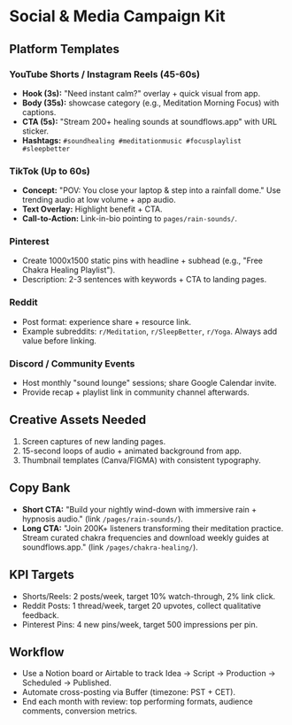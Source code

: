 ﻿# Social & Media Campaign Kit

## Platform Templates

### YouTube Shorts / Instagram Reels (45-60s)
- **Hook (3s):** "Need instant calm?" overlay + quick visual from app.
- **Body (35s):** showcase category (e.g., Meditation Morning Focus) with captions.
- **CTA (5s):** "Stream 200+ healing sounds at soundflows.app" with URL sticker.
- **Hashtags:** `#soundhealing #meditationmusic #focusplaylist #sleepbetter`

### TikTok (Up to 60s)
- **Concept:** "POV: You close your laptop & step into a rainfall dome." Use trending audio at low volume + app audio.
- **Text Overlay:** Highlight benefit + CTA.
- **Call-to-Action:** Link-in-bio pointing to `pages/rain-sounds/`.

### Pinterest
- Create 1000x1500 static pins with headline + subhead (e.g., "Free Chakra Healing Playlist").
- Description: 2-3 sentences with keywords + CTA to landing pages.

### Reddit
- Post format: experience share + resource link.
- Example subreddits: `r/Meditation`, `r/SleepBetter`, `r/Yoga`. Always add value before linking.

### Discord / Community Events
- Host monthly "sound lounge" sessions; share Google Calendar invite.
- Provide recap + playlist link in community channel afterwards.

## Creative Assets Needed
1. Screen captures of new landing pages.
2. 15-second loops of audio + animated background from app.
3. Thumbnail templates (Canva/FIGMA) with consistent typography.

## Copy Bank
- **Short CTA:** "Build your nightly wind-down with immersive rain + hypnosis audio." (link `/pages/rain-sounds/`).
- **Long CTA:** "Join 200K+ listeners transforming their meditation practice. Stream curated chakra frequencies and download weekly guides at soundflows.app." (link `/pages/chakra-healing/`).

## KPI Targets
- Shorts/Reels: 2 posts/week, target 10% watch-through, 2% link click.
- Reddit Posts: 1 thread/week, target 20 upvotes, collect qualitative feedback.
- Pinterest Pins: 4 new pins/week, target 500 impressions per pin.

## Workflow
- Use a Notion board or Airtable to track Idea → Script → Production → Scheduled → Published.
- Automate cross-posting via Buffer (timezone: PST + CET).
- End each month with review: top performing formats, audience comments, conversion metrics.
